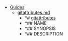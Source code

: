 - <a href = "F:\Node_projects\Node_Way\NBase\_Md\_Index\_Git.old\content\Docs\git-scm.com\Point_learn\Guides\cat.Guides\dir.Guides.md">Guides</a>
    - <a href = "F:\Node_projects\Node_Way\NBase\_Md\_Index\_Git.old\content\Docs\git-scm.com\Point_learn\Guides\gitattributes.md">gitattributes.md</a>
        - *# [gitattributes](https://git-scm.com/docs/gitattributes)
        - *## NAME
        - *## SYNOPSIS
        - *## DESCRIPTION

